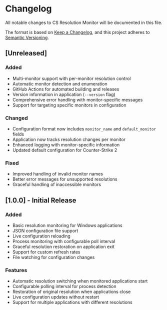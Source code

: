 # Changelog

All notable changes to CS Resolution Monitor will be documented in this file.

The format is based on [Keep a Changelog](https://keepachangelog.com/en/1.0.0/),
and this project adheres to [Semantic Versioning](https://semver.org/spec/v2.0.0.html).

## [Unreleased]

### Added
- Multi-monitor support with per-monitor resolution control
- Automatic monitor detection and enumeration
- GitHub Actions for automated building and releases
- Version information in application (`--version` flag)
- Comprehensive error handling with monitor-specific messages
- Support for targeting specific monitors in configuration

### Changed
- Configuration format now includes `monitor_name` and `default_monitor` fields
- Application now tracks resolution changes per monitor
- Enhanced logging with monitor-specific information
- Updated default configuration for Counter-Strike 2

### Fixed
- Improved handling of invalid monitor names
- Better error messages for unsupported resolutions
- Graceful handling of inaccessible monitors

## [1.0.0] - Initial Release

### Added
- Basic resolution monitoring for Windows applications
- JSON configuration file support
- Live configuration reloading
- Process monitoring with configurable poll interval
- Graceful resolution restoration on application exit
- Support for custom refresh rates
- File watching for configuration changes

### Features
- Automatic resolution switching when monitored applications start
- Configurable polling interval for process detection
- Restoration of original resolution when applications close
- Live configuration updates without restart
- Support for multiple applications with different resolutions